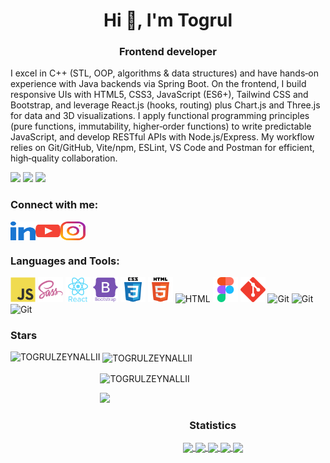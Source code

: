 <h1 align="center">Hi 👋, I'm Togrul</h1>
<h3 align="center">Frontend developer</h3>
<p>I excel in C++ (STL, OOP, algorithms & data structures) and have hands‑on experience with Java backends via Spring Boot. On the frontend, I build responsive UIs with HTML5, CSS3, JavaScript (ES6+), Tailwind CSS and Bootstrap, and leverage React.js (hooks, routing) plus Chart.js and Three.js for data and 3D visualizations. I apply functional programming principles (pure functions, immutability, higher‑order functions) to write predictable JavaScript, and develop RESTful APIs with Node.js/Express. My workflow relies on Git/GitHub, Vite/npm, ESLint, VS Code and Postman for efficient, high‑quality collaboration.</p>
<div> <a href="https://www.linkedin.com/in/togrul-zeynalli-1949ba249/" target="_blank"><img src="https://img.shields.io/badge/LinkedIn-0077B5?style=for-the-badge&logo=linkedin&logoColor=white" target="_blank"></a>
<a href="https://github.com/TOGRULZEYNALLII" target="_blank"><img src="https://img.shields.io/badge/GitHub-100000?style=for-the-badge&logo=github&logoColor=white" target="_blank"></a>
<a href="https://www.instagram.com/theynalli__/" target="_blank"><img src="https://img.shields.io/badge/Instagram-E4405F?style=for-the-badge&logo=instagram&logoColor=white" target="_blank"></a>
</div><h3 align="left">Connect with me:</h3>
<p align="left">
<a href="https://linkedin.com/in/togrul-zz" target="blank"><img align="center" src="https://raw.githubusercontent.com/teamedwardforever/Readme-Generator/71f25dd8b98329b168142a6b782a107b75eab178/svg/Social/linked-in-alt.svg" alt="togrul-zz" height="30" width="40" /></a><a href="https://www.youtube.com/c/egendarybass8818" target="blank"><img align="center" src="https://raw.githubusercontent.com/teamedwardforever/Readme-Generator/71f25dd8b98329b168142a6b782a107b75eab178/svg/Social/youtube.svg" alt="egendarybass8818" height="30" width="40" /></a><a href="https://instagram.com/theynalli___" target="blank"><img align="center" src="https://raw.githubusercontent.com/teamedwardforever/Readme-Generator/71f25dd8b98329b168142a6b782a107b75eab178/svg/Social/instagram.svg" alt="theynalli___" height="30" width="40" /></a></p>

<h3 align="left">Languages and Tools:</h3>
<p align="left">
<img src="https://raw.githubusercontent.com/teamedwardforever/Readme-Generator/71f25dd8b98329b168142a6b782a107b75eab178/svg/Skills/Languages/javascript-original.svg" alt="Javascript" width="40" height="40"/>
<img src="https://raw.githubusercontent.com/teamedwardforever/Readme-Generator/71f25dd8b98329b168142a6b782a107b75eab178/svg/Skills/Frontend/sass-original.svg" alt="Sass" width="40" height="40"/>
<img src="https://raw.githubusercontent.com/teamedwardforever/Readme-Generator/71f25dd8b98329b168142a6b782a107b75eab178/svg/Skills/Frontend/react-original-wordmark.svg" alt="React" width="40" height="40"/>
<img src="https://raw.githubusercontent.com/teamedwardforever/Readme-Generator/71f25dd8b98329b168142a6b782a107b75eab178/svg/Skills/Frontend/bootstrap-plain-wordmark.svg" alt="Bootstrap" width="40" height="40"/>
<img src="https://raw.githubusercontent.com/teamedwardforever/Readme-Generator/71f25dd8b98329b168142a6b782a107b75eab178/svg/Skills/Frontend/css3-original-wordmark.svg" alt="Css" width="40" height="40"/>
<img src="https://raw.githubusercontent.com/teamedwardforever/Readme-Generator/71f25dd8b98329b168142a6b782a107b75eab178/svg/Skills/Frontend/html5-original-wordmark.svg" alt="HTML" width="40" height="40"/>
  <img src="https://raw.githubusercontent.com/bablubambal/All_logo_and_pictures/1ac69ce5fbc389725f16f989fa53c62d6e1b4883/programming%20languages/c%2B%2B.svg" alt="HTML" width="40" height="40"/>
<img src="https://raw.githubusercontent.com/teamedwardforever/Readme-Generator/71f25dd8b98329b168142a6b782a107b75eab178/svg/Skills/Software/figma-icon.svg" alt="Figma" width="40" height="40"/>
<img src="https://raw.githubusercontent.com/teamedwardforever/Readme-Generator/71f25dd8b98329b168142a6b782a107b75eab178/svg/Skills/Other/git-scm-icon.svg" alt="Git" width="40" height="40"/>
  <img src="https://raw.githubusercontent.com/bablubambal/All_logo_and_pictures/1ac69ce5fbc389725f16f989fa53c62d6e1b4883/programming%20languages/typescript.svg" alt="Git" width="40" height="40"/>
    <img src="https://raw.githubusercontent.com/bablubambal/All_logo_and_pictures/1ac69ce5fbc389725f16f989fa53c62d6e1b4883/programming%20languages/java.svg" alt="Git" width="40" height="40"/>
     <img src="https://raw.githubusercontent.com/bablubambal/All_logo_and_pictures/1ac69ce5fbc389725f16f989fa53c62d6e1b4883/frameworks/nodejs.svg" alt="Git" width="50" height="50"/>
  
</p>

<h3 align="left">Stars</h3>
<img align="left" height="180em" src="https://github-readme-stats.vercel.app/api/top-langs/?username=TOGRULZEYNALLII&langs_count=8&theme=transparent" alt=TOGRULZEYNALLII />

<p>&nbsp;<img align="center" height="180em" src="https://github-readme-stats.vercel.app/api?username=TOGRULZEYNALLII&show_icons=true&locale=en&theme=transparent" alt="TOGRULZEYNALLII" /></p>

<p><img align="center" height="180em" src="https://github-readme-streak-stats.herokuapp.com/?user=TOGRULZEYNALLII&theme=transparent" alt="TOGRULZEYNALLII" /></p>

<img src="https://user-images.githubusercontent.com/73097560/115834477-dbab4500-a447-11eb-908a-139a6edaec5c.gif"><h3 align="center">Statistics</h3>
<div align="center">
<a href="https://github.com/TOGRULZEYNALLII">
<img align="center" src="http://github-profile-summary-cards.vercel.app/api/cards/stats?username=TOGRULZEYNALLII&theme=2077" height="180em" />
<img align="center" src="http://github-profile-summary-cards.vercel.app/api/cards/most-commit-language?username=TOGRULZEYNALLII&theme=2077" height="180em" />
<img align="center" src="http://github-profile-summary-cards.vercel.app/api/cards/repos-per-language?username=TOGRULZEYNALLII&theme=2077" height="180em" />
<img align="center" src="http://github-profile-summary-cards.vercel.app/api/cards/productive-time?username=TOGRULZEYNALLII&theme=2077" height="180em" />
<img align="center" src="http://github-profile-summary-cards.vercel.app/api/cards/profile-details?username=TOGRULZEYNALLII&theme=transparent" height="180em" />
</div>
